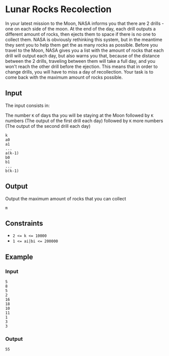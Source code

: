 # Lunar Rocks Recolection 
In your latest mission to the Moon, NASA informs you that there are 2 drills - one on each side of the moon. At the end of the day, each drill outputs a different amount of rocks, then ejects them to space if there is no one to collect them. NASA is obviously rethinking this system, but in the meantime they sent you to help them get the as many rocks as possible. Before you travel to the Moon, NASA  gives you a list with the amount of rocks that each drill will output each day, but also warns you that, because of the distance between the 2 drills, traveling between them will take a full day, and you won't reach the other drill before the ejection. This means that in order to change drills, you will have to miss a day of recollection. Your task is to come back with the maximum amount of rocks possible.

## Input
The input consists in:

The number `K` of days tha you will be staying at the Moon followed by `K` numbers (The output of the first drill each day) followed by `K` more numbers (The output of the second drill each day)

```
k
a0 
a1 
... 
a(k-1)
b0 
b1 
... 
b(k-1)
```



## Output
Output the maximum amount of rocks that you can collect


```
m
```


## Constraints

* `2 <= k <= 10000`
* `1 <= ai|bi <= 200000`


## Example

### Input

```
5
8
5
2
16
18
10
11
1
3
3
```

### Output

```
55
```
